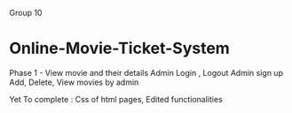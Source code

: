 Group 10 
# Online-Movie-Ticket-System

Phase 1 -
View movie and their details 
Admin Login , Logout 
Admin sign up
Add, Delete, View movies by admin

Yet To complete  : 
Css of html pages,
Edited functionalities
